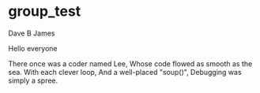 # group_test
Dave B
James

Hello everyone

There once was a coder named Lee,
Whose code flowed as smooth as the sea.
With each clever loop,
And a well-placed "soup()",
Debugging was simply a spree.

